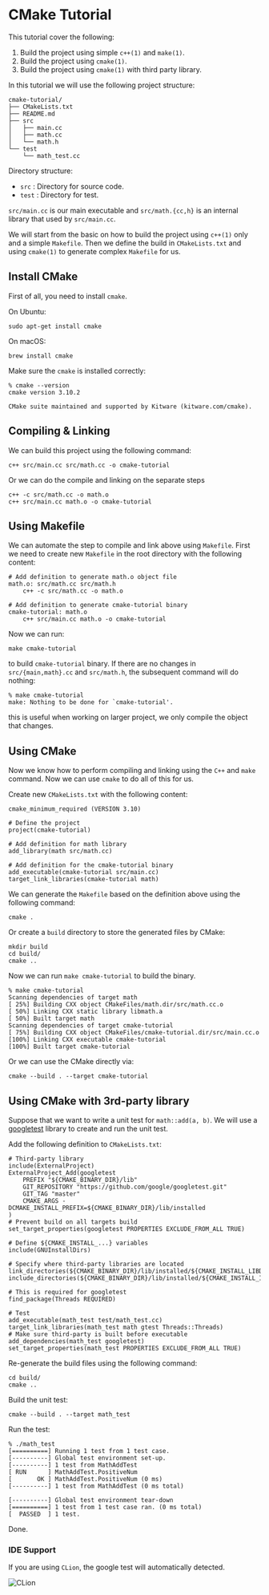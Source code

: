 # CMake Tutorial

This tutorial cover the following:

1. Build the project using simple `c++(1)` and `make(1)`.
2. Build the project using `cmake(1)`.
3. Build the project using `cmake(1)` with third party library.

In this tutorial we will use the following project structure:

```
cmake-tutorial/
├── CMakeLists.txt
├── README.md
├── src
│   ├── main.cc
│   ├── math.cc
│   └── math.h
└── test
    └── math_test.cc
```

Directory structure:

- `src` : Directory for source code.
- `test` : Directory for test.

`src/main.cc` is our main executable and `src/math.{cc,h}` is an internal library that used by `src/main.cc`.

We will start from the basic on how to build the project using `c++(1)` only
and a simple `Makefile`. Then we define the build in `CMakeLists.txt` and
using `cmake(1)` to generate complex `Makefile` for us.


## Install CMake

First of all, you need to install `cmake`. 

On Ubuntu:

    sudo apt-get install cmake

On macOS:

    brew install cmake

Make sure the `cmake` is installed correctly:

    % cmake --version
    cmake version 3.10.2

    CMake suite maintained and supported by Kitware (kitware.com/cmake).


## Compiling & Linking

We can build this project using the following command: 

    c++ src/main.cc src/math.cc -o cmake-tutorial

Or we can do the compile and linking on the separate steps

    c++ -c src/math.cc -o math.o 
    c++ src/main.cc math.o -o cmake-tutorial


## Using Makefile

We can automate the step to compile and link above using `Makefile`.
First we need to create new `Makefile` in the root directory with the following content:

    # Add definition to generate math.o object file
    math.o: src/math.cc src/math.h
        c++ -c src/math.cc -o math.o

    # Add definition to generate cmake-tutorial binary
    cmake-tutorial: math.o
        c++ src/main.cc math.o -o cmake-tutorial

Now we can run:

    make cmake-tutorial

to build `cmake-tutorial` binary. If there are no changes in `src/{main,math}.cc` and `src/math.h`,
the subsequent command will do nothing:

    % make cmake-tutorial
    make: Nothing to be done for `cmake-tutorial'.

this is useful when working on larger project, we only compile the object that changes.


## Using CMake

Now we know how to perform compiling and linking using the `C++` and `make` command.
Now we can use `cmake` to do all of this for us.

Create new `CMakeLists.txt` with the following content:

    cmake_minimum_required (VERSION 3.10)

    # Define the project
    project(cmake-tutorial)

    # Add definition for math library
    add_library(math src/math.cc)

    # Add definition for the cmake-tutorial binary
    add_executable(cmake-tutorial src/main.cc)
    target_link_libraries(cmake-tutorial math)

We can generate the `Makefile` based on the definition above using the following command:

    cmake .

Or create a `build` directory to store the generated files by CMake:

    mkdir build
    cd build/
    cmake ..

Now we can run `make cmake-tutorial` to build the binary.

    % make cmake-tutorial
    Scanning dependencies of target math
    [ 25%] Building CXX object CMakeFiles/math.dir/src/math.cc.o
    [ 50%] Linking CXX static library libmath.a
    [ 50%] Built target math
    Scanning dependencies of target cmake-tutorial
    [ 75%] Building CXX object CMakeFiles/cmake-tutorial.dir/src/main.cc.o
    [100%] Linking CXX executable cmake-tutorial
    [100%] Built target cmake-tutorial

Or we can use the CMake directly via:

    cmake --build . --target cmake-tutorial


## Using CMake with 3rd-party library

Suppose that we want to write a unit test for `math::add(a, b)`.
We will use a [googletest](https://github.com/google/googletest) library to create and run the unit test.

Add the following definition to `CMakeLists.txt`:

    # Third-party library
    include(ExternalProject)
    ExternalProject_Add(googletest
        PREFIX "${CMAKE_BINARY_DIR}/lib"
        GIT_REPOSITORY "https://github.com/google/googletest.git"
        GIT_TAG "master"
        CMAKE_ARGS -DCMAKE_INSTALL_PREFIX=${CMAKE_BINARY_DIR}/lib/installed
    )
    # Prevent build on all targets build
    set_target_properties(googletest PROPERTIES EXCLUDE_FROM_ALL TRUE)

    # Define ${CMAKE_INSTALL_...} variables
    include(GNUInstallDirs)

    # Specify where third-party libraries are located
    link_directories(${CMAKE_BINARY_DIR}/lib/installed/${CMAKE_INSTALL_LIBDIR})
    include_directories(${CMAKE_BINARY_DIR}/lib/installed/${CMAKE_INSTALL_INCLUDEDIR})

    # This is required for googletest
    find_package(Threads REQUIRED)

    # Test
    add_executable(math_test test/math_test.cc)
    target_link_libraries(math_test math gtest Threads::Threads)
    # Make sure third-party is built before executable
    add_dependencies(math_test googletest)
    set_target_properties(math_test PROPERTIES EXCLUDE_FROM_ALL TRUE)

Re-generate the build files using the following command:

    cd build/
    cmake ..

Build the unit test:

    cmake --build . --target math_test

Run the test:

    % ./math_test 
    [==========] Running 1 test from 1 test case.
    [----------] Global test environment set-up.
    [----------] 1 test from MathAddTest
    [ RUN      ] MathAddTest.PositiveNum
    [       OK ] MathAddTest.PositiveNum (0 ms)
    [----------] 1 test from MathAddTest (0 ms total)

    [----------] Global test environment tear-down
    [==========] 1 test from 1 test case ran. (0 ms total)
    [  PASSED  ] 1 test.

Done.


### IDE Support

If you are using `CLion`, the google test will automatically detected.

![CLion](https://s9.postimg.org/ugqkdw6nh/Screen_Shot_2018-02-16_at_21.03.10.png)

